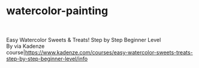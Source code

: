 # watercolor-painting<br><br>

Easy Watercolor Sweets & Treats! Step by Step Beginner Level<br>By  via Kadenze<br>course|https://www.kadenze.com/courses/easy-watercolor-sweets-treats-step-by-step-beginner-level/info<br><br>
